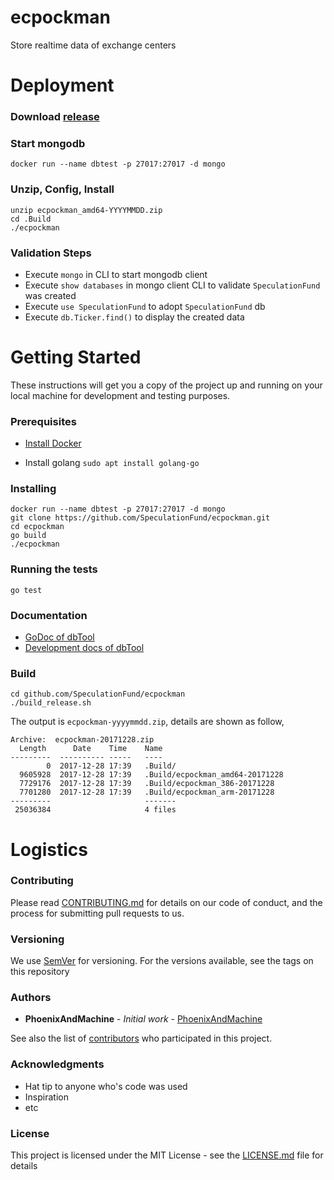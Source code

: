 # ecpockman
Store realtime data of exchange centers


# Deployment

### Download [release](https://github.com/SpeculationFund/ecpockman/releases)

### Start mongodb
```
docker run --name dbtest -p 27017:27017 -d mongo
```

### Unzip, Config, Install
```
unzip ecpockman_amd64-YYYYMMDD.zip
cd .Build 
./ecpockman
```


### Validation Steps

* Execute `mongo` in CLI to start mongodb client
* Execute `show databases` in mongo client CLI to validate `SpeculationFund` was created 
* Execute `use SpeculationFund` to adopt `SpeculationFund` db
* Execute `db.Ticker.find()` to display the created data


# Getting Started

These instructions will get you a copy of the project up and running on your local machine for development and testing purposes. 

### Prerequisites

* [Install Docker](https://www.digitalocean.com/community/tutorials/how-to-install-and-use-docker-on-ubuntu-16-04)

* Install golang  `sudo apt install golang-go`


### Installing

```
docker run --name dbtest -p 27017:27017 -d mongo
git clone https://github.com/SpeculationFund/ecpockman.git
cd ecpockman
go build
./ecpockman
```

### Running the tests

```
go test
```

### Documentation
* [GoDoc of dbTool](https://godoc.org/github.com/SpeculationFund/ecpockman)
* [Development docs of dbTool](https://github.com/SpeculationFund/ecpockman/wiki)


### Build

```
cd github.com/SpeculationFund/ecpockman
./build_release.sh
```
The output is `ecpockman-yyyymmdd.zip`, details are shown as follow,

```
Archive:  ecpockman-20171228.zip
  Length      Date    Time    Name
---------  ---------- -----   ----
        0  2017-12-28 17:39   .Build/
  9605928  2017-12-28 17:39   .Build/ecpockman_amd64-20171228
  7729176  2017-12-28 17:39   .Build/ecpockman_386-20171228
  7701280  2017-12-28 17:39   .Build/ecpockman_arm-20171228
---------                     -------
 25036384                     4 files
``` 

# Logistics

### Contributing

Please read [CONTRIBUTING.md](https://gist.github.com/PurpleBooth/b24679402957c63ec426) for details on our code of conduct, and the process for submitting pull requests to us.

### Versioning

We use [SemVer](http://semver.org/) for versioning. For the versions available, see the tags on this repository

### Authors

* **PhoenixAndMachine** - *Initial work* - [PhoenixAndMachine](https://github.com/PhoenixAndMachine)

See also the list of [contributors](https://github.com/your/project/contributors) who participated in this project.

### Acknowledgments

* Hat tip to anyone who's code was used
* Inspiration
* etc


### License

This project is licensed under the MIT License - see the [LICENSE.md](https://gist.github.com/Brownyuan/0b754b6009b7a4257bde9d1a23586678) file for details


